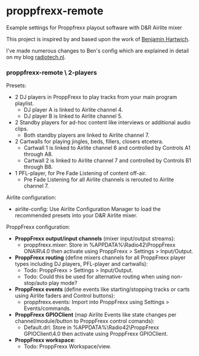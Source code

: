 # proppfrexx-remote
Example settings for Proppfrexx playout software with D&amp;R Airlite mixer

This project is inspired by and based upon the work of [Benjamin Hartwich](https://github.com/benhartwich/proppfrexx-remote).

I've made numerous changes to Ben's config which are explained in detail on my blog [radiotech.nl](https://www.radiotech.nl).

### proppfrexx-remote \ 2-players
Presets: 
- 2 DJ players in ProppFrexx to play tracks from your main program playlist.
  - DJ player A is linked to Airlite channel 4.
  - DJ player B is linked to Airlite channel 5. 
- 2 Standby players for ad-hoc content like interviews or additional audio clips.
  - Both standby players are linked to Airlite channel 7.
- 2 Cartwalls for playing jingles, beds, fillers, closers etcetera. 
  - Cartwall 1 is linked to Airlite channel 6 and controlled by Controls A1 through A8.
  - Cartwall 2 is linked to Airlite channel 7 and controlled by Controls B1 through B8. 
- 1 PFL-player, for Pre Fade Listening of content off-air. 
  - Pre Fade Listening for all Airlite channels is rerouted to Airlite channel 7.
  
Airlite configuration:
- airlite-config: Use Airlite Configuration Manager to load the recommended presets into your D&R Airlite mixer.

ProppFrexx configuration: 
- **ProppFrexx output/input channels** (mixer input/output streams):
  - proppfrexx.mixer: Store in %APPDATA%\Radio42\ProppFrexx ONAIR\4.0 then activate using ProppFrexx > Settings > Input/Output.
- **ProppFrexx routing** (define mixers channels for all ProppFrexx player types including DJ players, PFL-player and cartwalls):
  - Todo: ProppFrexx > Settings > Input/Output.
  - Todo: Could this be used for alternative routing when using non-stop/auto play mode?
- **ProppFrexx events** (define events like starting/stopping tracks or carts using Airlite faders and Control buttons):
  - proppfrexx.events: Import into ProppFrexx using Settings > Events/commands.
- **ProppFrexx GPIOClient** (map Airlite Events like state changes per channel/module/button to ProppFrexx control comands):
  - Default.drl: Store in %APPDATA%\Radio42\ProppFrexx GPIOClient\4.0 then activate using ProppFrexx GPIOClient.
- **ProppFrexx workspace**:
  - Todo: ProppFrexx Workspace/view.
